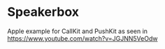 # Speakerbox

Apple example for CallKit and PushKit as seen in https://www.youtube.com/watch?v=JGJNN5VeOdw
